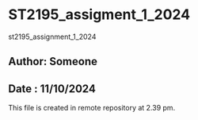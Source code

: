 # ST2195_assigment_1_2024
st2195_assignment_1_2024
## Author: Someone
## Date : 11/10/2024

This file is created in remote repository at 2.39 pm.
